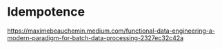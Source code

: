 # Idempotence
https://maximebeauchemin.medium.com/functional-data-engineering-a-modern-paradigm-for-batch-data-processing-2327ec32c42a